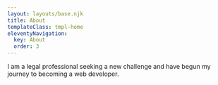 ```yaml
---
layout: layouts/base.njk
title: About
templateClass: tmpl-home
eleventyNavigation:
  key: About
  order: 3
---
```


I am a legal professional seeking a new challenge and have begun my journey to becoming a web developer. 
